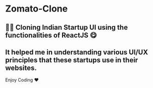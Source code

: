 # Zomato-Clone
## 👨‍🍳 Cloning Indian Startup UI using the functionalities of ReactJS 😋 ##
It helped me in understanding various UI/UX principles that these startups use in their websites.
-------------------------------------------------------------------------------------------------
Enjoy Coding ❤
